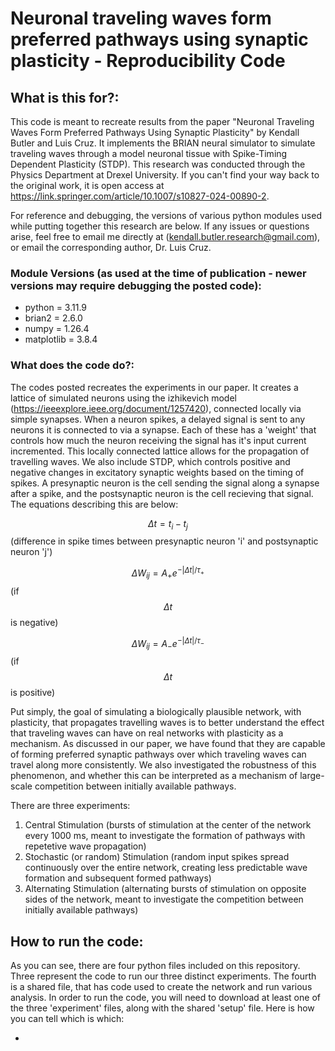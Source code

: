# Neuronal traveling waves form preferred pathways using synaptic plasticity - Reproducibility Code
## What is this for?:
This code is meant to recreate results from the paper "Neuronal Traveling Waves Form Preferred Pathways Using Synaptic Plasticity" by Kendall Butler and Luis Cruz. It implements the BRIAN neural simulator to simulate traveling waves through a model neuronal tissue with Spike-Timing Dependent Plasticity (STDP). This research was conducted through the Physics Department at Drexel University. If you can't find your way back to the original work, it is open access at https://link.springer.com/article/10.1007/s10827-024-00890-2. 

For reference and debugging, the versions of various python modules used while putting together this research are below. If any issues or questions arise, feel free to email me directly at (kendall.butler.research@gmail.com), or email the corresponding author, Dr. Luis Cruz.

### Module Versions (as used at the time of publication - newer versions may require debugging the posted code):
- python = 3.11.9
- brian2 = 2.6.0
- numpy = 1.26.4
- matplotlib = 3.8.4

### What does the code do?:
The codes posted recreates the experiments in our paper. It creates a lattice of simulated neurons using the izhikevich model (https://ieeexplore.ieee.org/document/1257420), connected locally via simple synapses. When a neuron spikes, a delayed signal is sent to any neurons it is connected to via a synapse. Each of these has a 'weight' that controls how much the neuron receiving the signal has it's input current incremented. This locally connected lattice allows for the propagation of travelling waves. We also include STDP, which controls positive and negative changes in excitatory synaptic weights based on the timing of spikes. A presynaptic neuron is the cell sending the signal along a synapse after a spike, and the postsynaptic neuron is the cell recieving that signal. The equations describing this are below:

$$\Delta t = t_i - t_j$$ (difference in spike times between presynaptic neuron 'i' and postsynaptic neuron 'j')

$$\Delta W_{ij} = A_+ e^{-|\Delta t|/\tau_+}$$ (if $$\Delta t$$ is negative)

$$\Delta W_{ij} = A_- e^{-|\Delta t|/\tau_-}$$ (if $$\Delta t$$ is positive)

Put simply, the goal of simulating a biologically plausible network, with plasticity, that propagates travelling waves is to better understand the effect that traveling waves can have on real networks with plasticity as a mechanism. As discussed in our paper, we have found that they are capable of forming preferred synaptic pathways over which traveling waves can travel along more consistently. We also investigated the robustness of this phenomenon, and whether this can be interpreted as a mechanism of large-scale competition between initially available pathways.

There are three experiments:
1. Central Stimulation (bursts of stimulation at the center of the network every 1000 ms, meant to investigate the formation of pathways with repetetive wave propagation)
2. Stochastic (or random) Stimulation (random input spikes spread continuously over the entire network, creating less predictable wave formation and subsequent formed pathways)
3. Alternating Stimulation (alternating bursts of stimulation on opposite sides of the network, meant to investigate the competition between initially available pathways)


## How to run the code:
As you can see, there are four python files included on this repository. Three represent the code to run our three distinct experiments. The fourth is a shared file, that has code used to create the network and run various analysis. In order to run the code, you will need to download at least one of the three 'experiment' files, along with the shared 'setup' file. Here is how you can tell which is which:

- 
